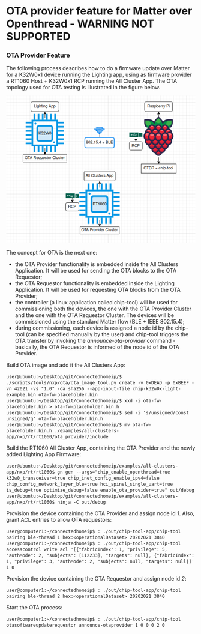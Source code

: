 # OTA provider feature for Matter over Openthread - WARNING NOT SUPPORTED

### OTA Provider Feature

The following process describes how to do a firmware update over Matter for a K32W0x1 device running the Lighting app, using as firmware provider a RT1060 Host + K32W0x1 RCP running the All Cluster App.
The OTA topology used for OTA testing is illustrated in the figure below.

![OTA_TOPOLOGY](../../../../platform/nxp/rt/rt1060/doc/images/ota_topology.png)

The concept for OTA is the next one:

-   the OTA Provider functionality is embedded inside the All Clusters Application.
    It will be used for sending the OTA blocks to the OTA Requestor;
-   the OTA Requestor functionality is embedded inside the Lighting Application.
    It will be used for requesting OTA blocks from the OTA Provider;
-   the controller (a linux application called chip-tool) will be used for
    commissioning both the devices, the one with the OTA Provider Cluster
    and the one with the OTA Requestor Cluster. The devices will be commissioned 
    using the standard Matter flow (BLE + IEEE 802.15.4);
-   during commissioning, each device is assigned a node id by the chip-tool
    (can be specified manually by the user) and chip-tool triggers the OTA 
    transfer by invoking the _announce-ota-provider_ command - basically, 
    the OTA Requestor is informed of the node id of the OTA Provider.

Build OTA image and add it the All Clusters App:

```
user@ubuntu:~/Desktop/git/connectedhomeip/$ ./scripts/tools/nxp/ota/ota_image_tool.py create -v 0xDEAD -p 0xBEEF -vn 42021 -vs "1.0" -da sha256 --app-input-file chip-k32w0x-light-example.bin ota-fw-placeholder.bin
user@ubuntu:~/Desktop/git/connectedhomeip/$ xxd -i ota-fw-placeholder.bin > ota-fw-placeholder.bin.h
user@ubuntu:~/Desktop/git/connectedhomeip/$ sed -i 's/unsigned/const unsigned/g' ota-fw-placeholder.bin.h
user@ubuntu:~/Desktop/git/connectedhomeip/$ mv ota-fw-placeholder.bin.h ./examples/all-clusters-app/nxp/rt/rt1060/ota_provider/include
```

Build the RT1060 All Cluster App, containing the OTA Provider and the newly added Lighting App Firmware:

```
user@ubuntu:~/Desktop/git/connectedhomeip/examples/all-clusters-app/nxp/rt/rt1060$ gn gen --args="chip_enable_openthread=true k32w0_transceiver=true chip_inet_config_enable_ipv4=false chip_config_network_layer_ble=true hci_spinel_single_uart=true is_debug=true optimize_debug=false enable_ota_provider=true" out/debug
user@ubuntu:~/Desktop/git/connectedhomeip/examples/all-clusters-app/nxp/rt/rt1060$ ninja -C out/debug
```

Provision the device containing the OTA Provider and assign node id _1_. Also, grant ACL
entries to allow OTA requestors:

```
user@computer1:~/connectedhomeip$ : ./out/chip-tool-app/chip-tool pairing ble-thread 1 hex:<operationalDataset> 20202021 3840
user@computer1:~/connectedhomeip$ : ./out/chip-tool-app/chip-tool accesscontrol write acl '[{"fabricIndex": 1, "privilege": 5, "authMode": 2, "subjects": [112233], "targets": null}, {"fabricIndex": 1, "privilege": 3, "authMode": 2, "subjects": null, "targets": null}]' 1 0
```

Provision the device containing the OTA Requestor and assign node id _2_:

```
user@computer1:~/connectedhomeip$ : ./out/chip-tool-app/chip-tool pairing ble-thread 2 hex:<operationalDataset> 20202021 3840
```

Start the OTA process:

```
user@computer1:~/connectedhomeip$ : ./out/chip-tool-app/chip-tool otasoftwareupdaterequestor announce-otaprovider 1 0 0 0 2 0
```